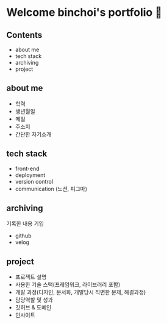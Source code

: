 # Welcome binchoi's portfolio 🤗

## Contents

- about me
- tech stack
- archiving
- project

## about me

- 학력
- 생년월일
- 메일
- 주소지
- 간단한 자기소개

## tech stack

- front-end
- deployment
- version control
- communication (노션, 피그마)

## archiving

기록한 내용 기입

- github
- velog

## project

- 프로젝트 설명
- 사용한 기술 스택(프레임워크, 라이브러리 포함)
- 개발 과정(디자인, 문서화, 개발당시 직면한 문제, 해결과정)
- 담당역할 및 성과
- 깃허브 & 도메인
- 인사이트
